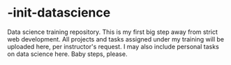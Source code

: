 # -init-datascience
Data science training repository.
This is my first big step away from strict web development.
All projects and tasks assigned under my training will be uploaded here, per instructor's request.
I may also include personal tasks on data science here.
Baby steps, please.
